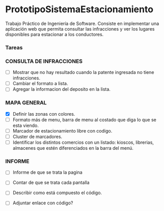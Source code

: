 # PrototipoSistemaEstacionamiento
Trabajo Práctico de Ingeniería de Software. Consiste en implementar una aplicación web que permita consultar las infracciones y ver los lugares disponibles para estacionar a los conductores.

###  Tareas

### CONSULTA DE INFRACCIONES
- [ ] Mostrar que no hay resultado cuando la patente ingresada no tiene infracciones.
- [ ] Cambiar el formato a lista. 
- [ ] Agregar la informacion del deposito en la lista.

### MAPA GENERAL 
- [X] Definir las zonas con colores. 
- [ ] Formato más de menu, barra de menu al costado que diga lo que se esta viendo.
- [ ] Marcador de estacionamiento libre con codigo.
- [ ] Cluster de marcadores.
- [ ] Identificar los distintos comercios con un listado: kioscos, librerias, almacenes que estén diferenciados
en la barra del menú.

### INFORME
- [ ] Informe de que se trata la pagina
- [ ] Contar de que se trata cada pantalla
- [ ] Describir como está compuesto el código.
- [ ] Adjuntar enlace con código? 

